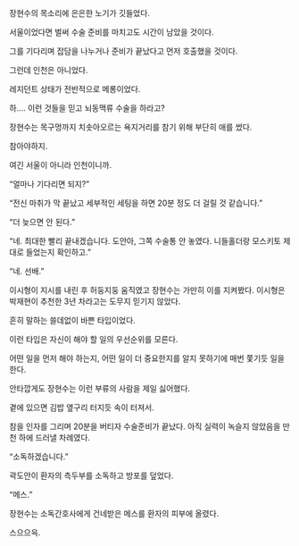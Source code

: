 장현수의 목소리에 은은한 노기가 깃들었다.

서울이었다면 벌써 수술 준비를 마치고도 시간이 남았을 것이다.

그를 기다리며 잡담을 나누거나 준비가 끝났다고 먼저 호출했을 것이다.

그런데 인천은 아니었다.

레지던트 상태가 전반적으로 메롱이었다.

하.... 이런 것들을 믿고 뇌동맥류 수술을 하라고?

장현수는 목구멍까지 치솟아오르는 욕지거리를 참기 위해 부단히 애를 썼다.

참아야하지.

여긴 서울이 아니라 인천이니까.

“얼마나 기다리면 되지?”

“전신 마취가 막 끝났고 세부적인 세팅을 하면 20분 정도 더 걸릴 것 같습니다.”

“더 늦으면 안 된다.”

“네. 최대한 빨리 끝내겠습니다. 도안아, 그쪽 수술통 안 놓였다. 니들홀더랑 모스키토 제대로 들었는지 확인하고.”

“네. 선배.”

이시형이 지시를 내린 후 허둥지둥 움직였고 장현수는 가만히 이를 지켜봤다. 이시형은 박재현이 추천한 3년 차라고는 도무지 믿기지 않았다.

흔히 말하는 쓸데없이 바쁜 타입이었다.

이런 타입은 자신이 해야 할 일의 우선순위를 모른다.

어떤 일을 먼저 해야 하는지, 어떤 일이 더 중요한지를 알지 못하기에 매번 쫓기듯 일을 한다.

안타깝게도 장현수는 이런 부류의 사람을 제일 싫어했다.

곁에 있으면 김밥 옆구리 터지듯 속이 터져서.

참을 인자를 그리며 20분을 버티자 수술준비가 끝났다. 아직 실력이 녹슬지 않았음을 만천 하에 드러낼 차례였다.

“소독하겠습니다.”

곽도안이 환자의 측두부를 소독하고 방포를 덮었다.

“메스.”

장현수는 소독간호사에게 건네받은 메스를 환자의 피부에 올렸다.

스으으윽.